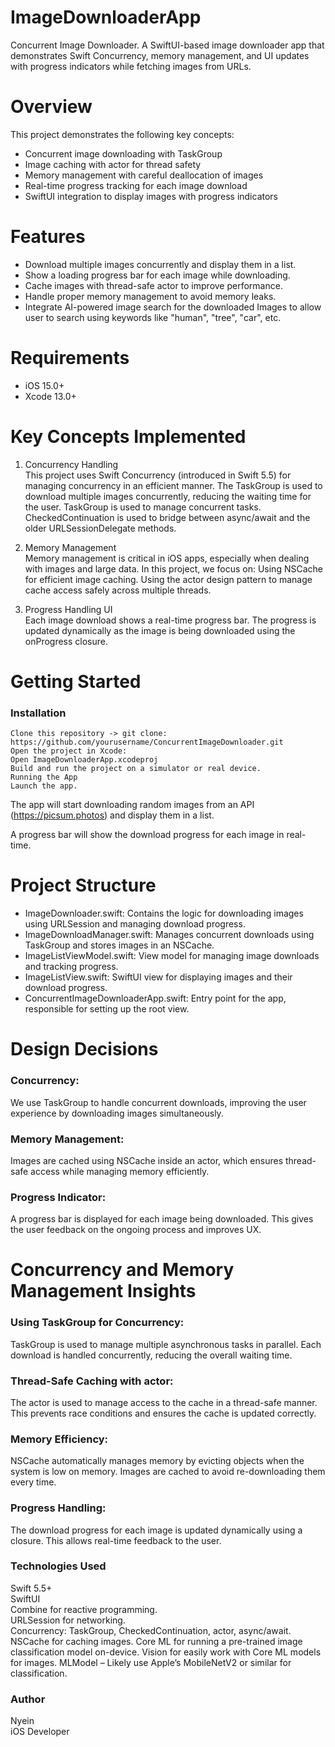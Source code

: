 # ImageDownloaderApp
Concurrent Image Downloader. A SwiftUI-based image downloader app that demonstrates Swift Concurrency, memory management, and UI updates with progress indicators while fetching images from URLs.


# Overview
This project demonstrates the following key concepts:
* Concurrent image downloading with TaskGroup
* Image caching with actor for thread safety
* Memory management with careful deallocation of images
* Real-time progress tracking for each image download
* SwiftUI integration to display images with progress indicators

# Features
* Download multiple images concurrently and display them in a list.
* Show a loading progress bar for each image while downloading.
* Cache images with thread-safe actor to improve performance.
* Handle proper memory management to avoid memory leaks.
* Integrate AI-powered image search for the downloaded Images to allow user to search using keywords like "human", "tree", "car", etc.

# Requirements
* iOS 15.0+
* Xcode 13.0+

# Key Concepts Implemented
  1. Concurrency Handling  
      This project uses Swift Concurrency (introduced in Swift 5.5) for managing concurrency in an efficient manner. The TaskGroup is used to download multiple images           concurrently,   reducing the waiting time for the user.
      TaskGroup is used to manage concurrent tasks.
      CheckedContinuation is used to bridge between async/await and the older URLSessionDelegate methods.

  2. Memory Management  
      Memory management is critical in iOS apps, especially when dealing with images and large data. In this project, we focus on:
      Using NSCache for efficient image caching.
      Using the actor design pattern to manage cache access safely across multiple threads.

  4. Progress Handling UI  
      Each image download shows a real-time progress bar. The progress is updated dynamically as the image is being downloaded using the onProgress closure.

# Getting Started
### Installation  
    Clone this repository -> git clone: https://github.com/yourusername/ConcurrentImageDownloader.git
    Open the project in Xcode:
    Open ImageDownloaderApp.xcodeproj
    Build and run the project on a simulator or real device.
    Running the App
    Launch the app.

The app will start downloading random images from an API (https://picsum.photos) and display them in a list.

A progress bar will show the download progress for each image in real-time.

# Project Structure
* ImageDownloader.swift: Contains the logic for downloading images using URLSession and managing download progress.
* ImageDownloadManager.swift: Manages concurrent downloads using TaskGroup and stores images in an NSCache.
* ImageListViewModel.swift: View model for managing image downloads and tracking progress.
* ImageListView.swift: SwiftUI view for displaying images and their download progress.
* ConcurrentImageDownloaderApp.swift: Entry point for the app, responsible for setting up the root view.

# Design Decisions
### Concurrency:  
We use TaskGroup to handle concurrent downloads, improving the user experience by downloading images simultaneously.

### Memory Management:   
Images are cached using NSCache inside an actor, which ensures thread-safe access while managing memory efficiently.

### Progress Indicator:   
A progress bar is displayed for each image being downloaded. This gives the user feedback on the ongoing process and improves UX.

# Concurrency and Memory Management Insights
### Using TaskGroup for Concurrency:  
TaskGroup is used to manage multiple asynchronous tasks in parallel. Each download is handled concurrently, reducing the overall waiting time.

### Thread-Safe Caching with actor:  
The actor is used to manage access to the cache in a thread-safe manner. This prevents race conditions and ensures the cache is updated correctly.

### Memory Efficiency:  
NSCache automatically manages memory by evicting objects when the system is low on memory.
Images are cached to avoid re-downloading them every time.

### Progress Handling:  
The download progress for each image is updated dynamically using a closure. This allows real-time feedback to the user.

### Technologies Used
Swift 5.5+  
SwiftUI  
Combine for reactive programming.  
URLSession for networking.  
Concurrency: TaskGroup, CheckedContinuation, actor, async/await.  
NSCache for caching images.
Core ML for running a pre-trained image classification model on-device.
Vision for easily work with Core ML models for images.
MLModel – Likely use Apple’s MobileNetV2 or similar for classification.

### Author  
Nyein  
iOS Developer
